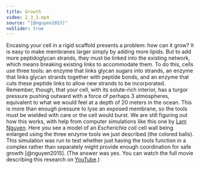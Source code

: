```yaml
---
title: Growth
video: 2_3_3.mp4
source: "[@nguyen2015]"
noSlider: true
---
```

Encasing your cell in a rigid scaffold presents a problem: how can it grow? It is easy to make membranes larger simply by adding more lipids. But to add more peptidoglycan strands, they must be linked into the existing network, which means breaking existing links to accommodate them. To do this, cells use three tools: an enzyme that links glycan sugars into strands, an enzyme that links glycan strands together with peptide bonds, and an enzyme that cuts these peptide links to allow new strands to be incorporated. Remember, though, that your cell, with its solute-rich interior, has a turgor pressure pushing outward with a force of perhaps 3 atmospheres, equivalent to what we would feel at a depth of 20 meters in the ocean. This is more than enough pressure to lyse an exposed membrane, so the tools must be wielded with care or the cell would burst. We are still figuring out how this works, with help from computer simulations like this one by [Lam Nguyen](#lam_nguyen). Here you see a model of an *Escherichia coli* cell wall being enlarged using the three enzyme tools we just described (the colored balls). This simulation was run to test whether just having the tools function in a complex rather than separately might provide enough coordination for safe growth [@nguyen2015]. (The answer was yes. You can watch the full movie describing this research on [YouTube](https://www.youtube.com/watch?v=_5Ov3vp6Qyg).)

